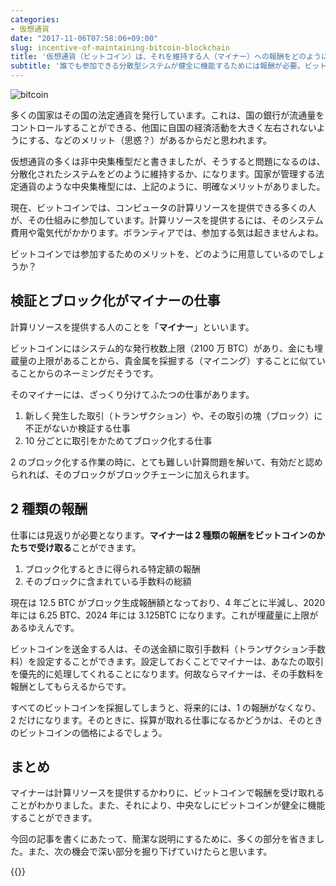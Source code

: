 ```yaml
---
categories:
- 仮想通貨
date: "2017-11-06T07:58:06+09:00"
slug: incentive-of-maintaining-bitcoin-blockchain
title: '仮想通貨（ビットコイン）は、それを維持する人（マイナー）への報酬をどのように用意しているのか？'
subtitle: '誰でも参加できる分散型システムが健全に機能するためには報酬が必要。ビットコインでは、マイナーに対する報酬を 2 種類用意しています。'
---
```


<img src="/images/2017/11/bitcoin.svg" alt="bitcoin">

多くの国家はその国の法定通貨を発行しています。これは、国の銀行が流通量をコントロールすることができる、他国に自国の経済活動を大きく左右されないようにする、などのメリット（思惑？）があるからだと思われます。

仮想通貨の多くは非中央集権型だと書きましたが、そうすると問題になるのは、分散化されたシステムをどのように維持するか、になります。国家が管理する法定通貨のような中央集権型には、上記のように、明確なメリットがありました。

現在、ビットコインでは、コンピュータの計算リソースを提供できる多くの人が、その仕組みに参加しています。計算リソースを提供するには、そのシステム費用や電気代がかかります。ボランティアでは、参加する気は起きませんよね。

ビットコインでは参加するためのメリットを、どのように用意しているのでしょうか？

## 検証とブロック化がマイナーの仕事

計算リソースを提供する人のことを「**マイナー**」といいます。

ビットコインにはシステム的な発行枚数上限（2100 万 BTC）があり、金にも埋蔵量の上限があることから、貴金属を採掘する（マイニング）することに似ていることからのネーミングだそうです。

そのマイナーには、ざっくり分けてふたつの仕事があります。

1. 新しく発生した取引（トランザクション）や、その取引の塊（ブロック）に不正がないか検証する仕事
2. 10 分ごとに取引をかためてブロック化する仕事

2 のブロック化する作業の時に、とても難しい計算問題を解いて、有効だと認められれば、そのブロックがブロックチェーンに加えられます。

## 2 種類の報酬

仕事には見返りが必要となります。**マイナーは 2 種類の報酬をビットコインのかたちで受け取る**ことができます。

1. ブロック化するときに得られる特定額の報酬
2. そのブロックに含まれている手数料の総額

現在は 12.5 BTC がブロック生成報酬額となっており、4 年ごとに半減し、2020 年には 6.25 BTC、2024 年には 3.125BTC になります。これが埋蔵量に上限があるゆえんです。

ビットコインを送金する人は、その送金額に取引手数料（トランザクション手数料）を設定することができます。設定しておくことでマイナーは、あなたの取引を優先的に処理してくれることになります。何故ならマイナーは、その手数料を報酬としてもらえるからです。

すべてのビットコインを採掘してしまうと、将来的には、1 の報酬がなくなり、2 だけになります。そのときに、採算が取れる仕事になるかどうかは、そのときのビットコインの価格によるでしょう。

## まとめ

マイナーは計算リソースを提供するかわりに、ビットコインで報酬を受け取れることがわかりました。また、それにより、中央なしにビットコインが健全に機能することができます。

今回の記事を書くにあたって、簡潔な説明にするために、多くの部分を省きました。また、次の機会で深い部分を掘り下げていけたらと思います。

{{<cryptocurrency>}}
